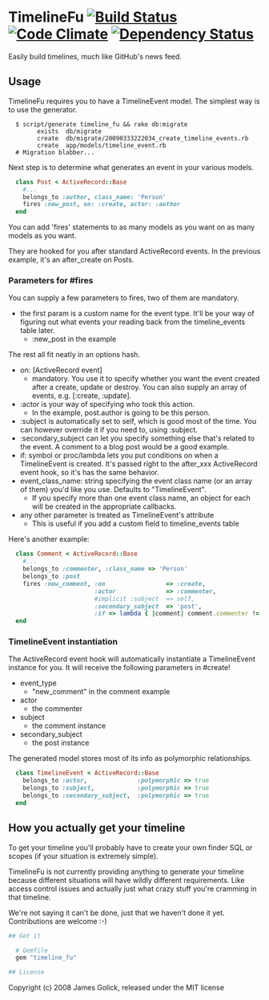 # TimelineFu [![Build Status](https://secure.travis-ci.org/styx/timeline_fu.png?branch=master)](http://travis-ci.org/styx/timeline_fu) [![Code Climate](https://codeclimate.com/badge.png)](https://codeclimate.com/github/styx/timeline_fu) [![Dependency Status](https://gemnasium.com/styx/timeline_fu.png "Dependency Status")](https://gemnasium.com/styx/timeline_fu)

Easily build timelines, much like GitHub's news feed.

## Usage

TimelineFu requires you to have a TimelineEvent model. 
The simplest way is to use the generator.

```
  $ script/generate timeline_fu && rake db:migrate
        exists  db/migrate
        create  db/migrate/20090333222034_create_timeline_events.rb
        create  app/models/timeline_event.rb
  # Migration blabber...
```

Next step is to determine what generates an event in your various models.

```ruby
  class Post < ActiveRecord::Base
    #...
    belongs_to :author, class_name: 'Person'
    fires :new_post, on: :create, actor: :author
  end
```

You can add 'fires' statements to as many models as you want on as many models
as you want. 

They are hooked for you after standard ActiveRecord events. In
the previous example, it's an after_create on Posts. 

### Parameters for #fires

You can supply a few parameters to fires, two of them are mandatory.
* the first param is a custom name for the event type. It'll be your way of figuring out what events your reading back from the timeline_events table later.
  * :new_post in the example

The rest all fit neatly in an options hash.

* on: [ActiveRecord event] 
  * mandatory. You use it to specify whether you want the event created after a create, update or destroy. You can also supply an array of events, e.g. [:create, :update].
* :actor is your way of specifying who took this action.
  * In the example, post.author is going to be this person.
* :subject is automatically set to self, which is good most of the time.  You can however override it if you need to, using :subject.
* :secondary_subject can let you specify something else that's related to the event. A comment to a blog post would be a good example.
* if: symbol or proc/lambda lets you put conditions on when a TimelineEvent is created. It's passed right to the after_xxx ActiveRecord event hook, so it's has the same behavior.
* event_class_name: string specifying the event class name (or an array of them) you'd like you use. Defaults to "TimelineEvent".
  * If you specify more than one event class name, an object for each will be created in the appropriate callbacks.
* any other parameter is treated as TimelineEvent's attribute
  * This is useful if you add a custom field to timeline_events table

Here's another example:

```ruby
  class Comment < ActiveRecord::Base
    #...
    belongs_to :commenter, :class_name => 'Person'
    belongs_to :post
    fires :new_comment, :on                 => :create,
                        :actor              => :commenter,
                        #implicit :subject  => self,
                        :secondary_subject  => 'post',
                        :if => lambda { |comment| comment.commenter != comment.post.author }
  end
```

### TimelineEvent instantiation

The ActiveRecord event hook will automatically instantiate a 
TimelineEvent instance for you.
It will receive the following parameters in #create!

* event_type 
  * "new_comment" in the comment example
* actor 
  * the commenter
* subject
  * the comment instance
* secondary_subject
  * the post instance

The generated model stores most of its info as polymorphic relationships.

```ruby
  class TimelineEvent < ActiveRecord::Base
    belongs_to :actor,              :polymorphic => true
    belongs_to :subject,            :polymorphic => true
    belongs_to :secondary_subject,  :polymorphic => true
  end
```

## How you actually get your timeline

To get your timeline you'll probably have to create your own finder SQL or scopes 
(if your situation is extremely simple). 

TimelineFu is not currently providing anything to generate your timeline because 
different situations will have wildly different requirements. Like access control 
issues and actually just what crazy stuff you're cramming in that timeline.

We're not saying it can't be done, just that we haven't done it yet. 
Contributions are welcome :-)

```ruby
## Get it

  # Gemfile
  gem "timeline_fu"

## License
```

Copyright (c) 2008 James Golick, released under the MIT license
